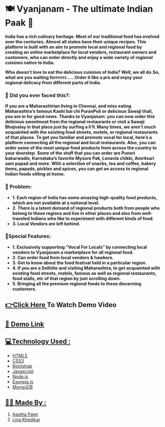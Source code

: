 #  🍽 Vyanjanam - The ultimate Indian Paak 🍱
**India has a rich culinary heritage. Most of our traditional food has evolved over the centuries. Almost all states have their unique recipes.
This platform is built with an aim to promote local and regional food by creating an online marketplace for local vendors, restaurant owners and customers, who can order directly and enjoy a wide variety of regional cuisines native to India.**

**Who doesn’t love to eat the delicious cuisines of India? Well, we all do.So, what are you waiting forrrrrrr……Order it like a pro and enjoy your regional delicacy from different parts of India.**

<h3 align="left">🧾 Did you ever faced this?:</h3>

**If you are a Maharashtrian living in Chennai, and miss eating Maharashtra’s famous Kashi bai chi PuranPoli or delicious Sawaji thali, you are in for good news. Thanks to Vyanjanam. you can now order this delicious sweetmeat from the regional restaurants or visit a Sawaji Bhojnalay in that place just by surfing a li’ll.
Many times, we aren’t much acquainted with the existing food streets, motels, or regional restaurants of that places. To get you familiar and promote vocal for local, here’s a platform connecting all the regional and local restaurants. Also, you can order some of the most unique food products from across the country to your doorstep. Some of the stuff that you can order are Puneri bakarwadis, Karnataka’s favorite Mysore Pak, Lonavla chikki, Amritsari aam papad and more. With a selection of snacks, tea and coffee, bakery items, papads, pickles and spices, you can get an access to regional Indian foods sitting at home.**


<h3 align="left">🧾 Problem:</h3>

- **1. Each region of India has some amazing high-quality food products, which are not available at a national level.**
- **2. There is a latent demand of regional products both from people who belong to these regions and live in other places and also from well-traveled Indians who like      to experiment with different kinds of food.**
- **3. Local Vendors are left behind.**

<h3 align="left">🧾Special Features:</h3>

- **1. Exclusively supporting “Vocal For Locals” by connecting local vendors to Vyanjanam a marketplace for all regional food.**
- **2. Can order food from local vendors & hawkers.**
- **3. Get to know about the food festival held in a particular region.**
- **4. If you are a Delhiite and visiting Maharashtra, to get acquainted with existing food streets, motels, famous as well as regional restaurants, food stalls, etc of that region by just scrolling down.**
- **5. Bringing all the premium regional foods to these discerning customers.**


## <a href="https://www.youtube.com/watch?v=ahDOmW2qZjs&t=784s"> 👉Click Here </a> To Watch Demo Video
## <a href="https://www.youtube.com/watch?v=ahDOmW2qZjs&t=784s">🔗 Demo Link
## 💻Technology Used :
* HTML5
* CSS3
* Bootstrap
* Javascript
* Node.js
* Express.js
* MongoDB

## 👩‍💻 Made By :
  1. [Aastha Patel](https://github.com/patelaastha)
  2. [Lina Khedikar](https://github.com/linakhedikar)

